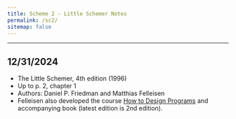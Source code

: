```yaml
---
title: Scheme 2 - Little Schemer Notes
permalink: /sc2/
sitemap: false
---
```



***
## 12/31/2024
* The Little Schemer, 4th edition (1996)
* Up to p. 2, chapter 1
* Authors: Daniel P. Friedman and Matthias Felleisen
* Felleisen also developed the course [How to Design Programs](https://htdp.org/2024-11-6/Book/index.html) and accompanying book (latest edition is 2nd edition).
